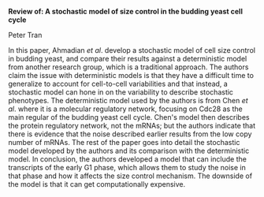 **Review of: A stochastic model of size control in the budding yeast cell cycle**

Peter Tran

In this paper, Ahmadian _et al_. develop a stochastic model of cell size control in budding yeast, and compare their results against a deterministic model from another research group, which is a traditional approach. The authors claim the issue with deterministic models is that they have a difficult time to generalize to account for cell-to-cell variabilities and that instead, a stochastic model can hone in on the variability to describe stochastic phenotypes. The deterministic model used by the authors is from Chen _et al_. where it is a molecular regulatory network, focusing on Cdc28 as the main regular of the budding yeast cell cycle. Chen's model then describes the protein regulatory network, not the mRNAs; but the authors indicate that there is evidence that the noise described earlier results from the low copy number of mRNAs. The rest of the paper goes into detail the stochastic model developed by the authors and its comparison with the deterministic model. In conclusion, the authors developed a model that can include the transcripts of the early G1 phase, which allows them to study the noise in that phase and how it affects the size control mechanism. The downside of the model is that it can get computationally expensive.
